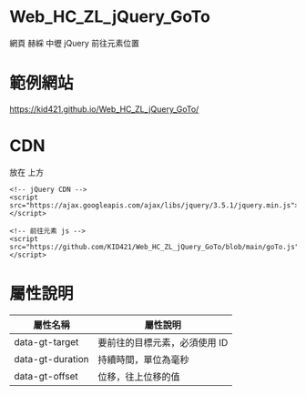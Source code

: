 # Web_HC_ZL_jQuery_GoTo
網頁 赫綵 中壢 jQuery 前往元素位置

# 範例網站
https://kid421.github.io/Web_HC_ZL_jQuery_GoTo/

# CDN
放在 </body> 上方
```
<!-- jQuery CDN -->
<script src="https://ajax.googleapis.com/ajax/libs/jquery/3.5.1/jquery.min.js"></script>

<!-- 前往元素 js -->
<script src="https://github.com/KID421/Web_HC_ZL_jQuery_GoTo/blob/main/goTo.js"></script>
```

# 屬性說明
屬性名稱            |屬性說明
--------------------|-----------------------------
data-gt-target      |要前往的目標元素，必須使用 ID
data-gt-duration    |持續時間，單位為毫秒
data-gt-offset      |位移，往上位移的值